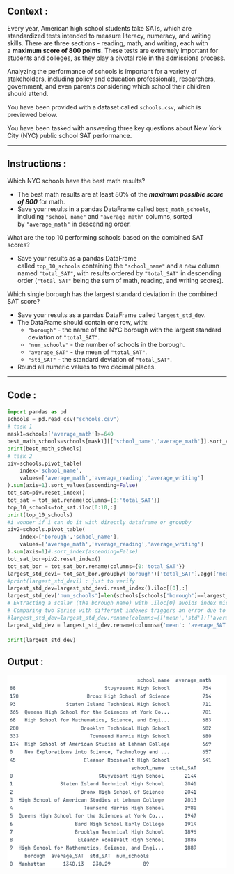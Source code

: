 ## Context : 
Every year, American high school students take SATs, which are standardized tests intended to measure literacy, numeracy, and writing skills. There are three sections - reading, math, and writing, each with a **maximum score of 800 points**. These tests are extremely important for students and colleges, as they play a pivotal role in the admissions process.

Analyzing the performance of schools is important for a variety of stakeholders, including policy and education professionals, researchers, government, and even parents considering which school their children should attend.

You have been provided with a dataset called `schools.csv`, which is previewed below.

You have been tasked with answering three key questions about New York City (NYC) public school SAT performance.

***
## Instructions :
Which NYC schools have the best math results?

- The best math results are at least 80% of the ***maximum possible score of 800*** for math.
- Save your results in a pandas DataFrame called `best_math_schools`, including `"school_name"` and `"average_math"` columns, sorted by `"average_math"` in descending order.

What are the top 10 performing schools based on the combined SAT scores?

- Save your results as a pandas DataFrame called `top_10_schools` containing the `"school_name"` and a new column named `"total_SAT"`, with results ordered by `"total_SAT"` in descending order (`"total_SAT"` being the sum of math, reading, and writing scores).

Which single borough has the largest standard deviation in the combined SAT score?

- Save your results as a pandas DataFrame called `largest_std_dev`.
- The DataFrame should contain one row, with:
    - `"borough"` - the name of the NYC borough with the largest standard deviation of `"total_SAT"`.
    - `"num_schools"` - the number of schools in the borough.
    - `"average_SAT"` - the mean of `"total_SAT"`.
    - `"std_SAT"` - the standard deviation of `"total_SAT"`.
- Round all numeric values to two decimal places.

***
## Code :
```python
import pandas as pd 
schools = pd.read_csv("schools.csv")
# task 1
mask1=schools['average_math']>=640
best_math_schools=schools[mask1][['school_name','average_math']].sort_values('average_math',ascending=False)
print(best_math_schools)
# task 2
piv=schools.pivot_table(
    index='school_name',
    values=['average_math','average_reading','average_writing']
).sum(axis=1).sort_values(ascending=False)
tot_sat=piv.reset_index()
tot_sat = tot_sat.rename(columns={0:'total_SAT'})
top_10_schools=tot_sat.iloc[0:10,:]
print(top_10_schools)
#i wonder if i can do it with directly dataframe or groupby
piv2=schools.pivot_table(
    index=['borough','school_name'],
    values=['average_math','average_reading','average_writing']
).sum(axis=1)#.sort_index(ascending=False)
tot_sat_bor=piv2.reset_index()
tot_sat_bor = tot_sat_bor.rename(columns={0:'total_SAT'})
largest_std_devi= tot_sat_bor.groupby('borough')['total_SAT'].agg(['mean','std']).sort_values('std',ascending=False).round(2)
#print(largest_std_devi) : just to verify 
largest_std_dev=largest_std_devi.reset_index().iloc[[0],:]
largest_std_dev['num_schools']=len(schools[schools['borough']==largest_std_dev['borough'].values[0]]) 
# Extracting a scalar (the borough name) with .iloc[0] avoids index mismatch — pandas compares Series to scalar safely.  
# Comparing two Series with different indexes triggers an error due to ambiguous alignment.which is our case thus we need to do the extraction using .values[0]
#largest_std_dev=largest_std_dev.rename(columns={['mean','std']:['average_SAT','std_SAT']}) : error cuz the rename()needs a dictionnary
largest_std_dev = largest_std_dev.rename(columns={'mean': 'average_SAT', 'std': 'std_SAT'})

print(largest_std_dev)
```

## Output : 
![Pasted image 20250826123415.png](./images/Pasted%20image%2020250826123415.png)